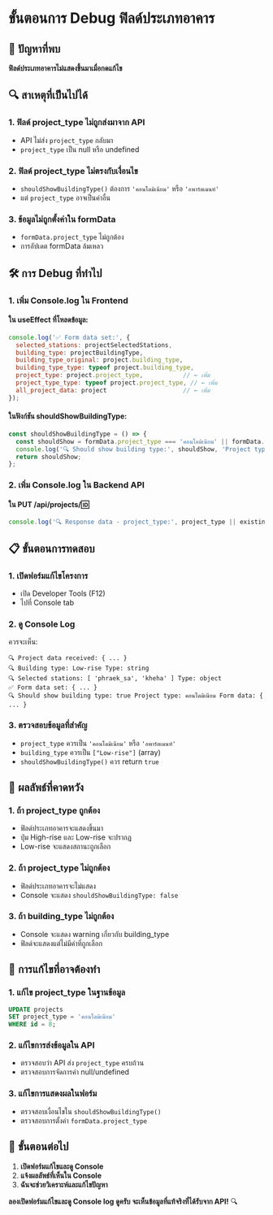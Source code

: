 # ขั้นตอนการ Debug ฟิลด์ประเภทอาคาร

## 🚨 ปัญหาที่พบ

**ฟิลด์ประเภทอาคารไม่แสดงขึ้นมาเมื่อกดแก้ไข**

## 🔍 สาเหตุที่เป็นไปได้

### 1. **ฟิลด์ project_type ไม่ถูกส่งมาจาก API**
- API ไม่ส่ง `project_type` กลับมา
- `project_type` เป็น null หรือ undefined

### 2. **ฟิลด์ project_type ไม่ตรงกับเงื่อนไข**
- `shouldShowBuildingType()` ต้องการ `'คอนโดมิเนียม'` หรือ `'อพาร์ตเมนท์'`
- แต่ `project_type` อาจเป็นค่าอื่น

### 3. **ข้อมูลไม่ถูกตั้งค่าใน formData**
- `formData.project_type` ไม่ถูกต้อง
- การอัปเดต formData ล้มเหลว

## 🛠️ การ Debug ที่ทำไป

### 1. **เพิ่ม Console.log ใน Frontend**

#### ใน useEffect ที่โหลดข้อมูล:
```javascript
console.log('✅ Form data set:', {
  selected_stations: projectSelectedStations,
  building_type: projectBuildingType,
  building_type_original: project.building_type,
  building_type_type: typeof project.building_type,
  project_type: project.project_type,           // ← เพิ่ม
  project_type_type: typeof project.project_type, // ← เพิ่ม
  all_project_data: project                     // ← เพิ่ม
});
```

#### ในฟังก์ชัน shouldShowBuildingType:
```javascript
const shouldShowBuildingType = () => {
  const shouldShow = formData.project_type === 'คอนโดมิเนียม' || formData.project_type === 'อพาร์ตเมนท์';
  console.log('🔍 Should show building type:', shouldShow, 'Project type:', formData.project_type, 'Form data:', formData);
  return shouldShow;
};
```

### 2. **เพิ่ม Console.log ใน Backend API**

#### ใน PUT /api/projects/:id:
```javascript
console.log('🔍 Response data - project_type:', project_type || existingProject[0].project_type);
```

## 📋 ขั้นตอนการทดสอบ

### 1. **เปิดฟอร์มแก้ไขโครงการ**
- เปิด Developer Tools (F12)
- ไปที่ Console tab

### 2. **ดู Console Log**
ควรจะเห็น:
```
🔍 Project data received: { ... }
🔍 Building type: Low-rise Type: string
🔍 Selected stations: [ 'phraek_sa', 'kheha' ] Type: object
✅ Form data set: { ... }
🔍 Should show building type: true Project type: คอนโดมิเนียม Form data: { ... }
```

### 3. **ตรวจสอบข้อมูลที่สำคัญ**
- `project_type` ควรเป็น `'คอนโดมิเนียม'` หรือ `'อพาร์ตเมนท์'`
- `building_type` ควรเป็น `["Low-rise"]` (array)
- `shouldShowBuildingType()` ควร return `true`

## 🎯 ผลลัพธ์ที่คาดหวัง

### 1. **ถ้า project_type ถูกต้อง**
- ฟิลด์ประเภทอาคารจะแสดงขึ้นมา
- ปุ่ม High-rise และ Low-rise จะปรากฏ
- Low-rise จะแสดงสถานะถูกเลือก

### 2. **ถ้า project_type ไม่ถูกต้อง**
- ฟิลด์ประเภทอาคารจะไม่แสดง
- Console จะแสดง `shouldShowBuildingType: false`

### 3. **ถ้า building_type ไม่ถูกต้อง**
- Console จะแสดง warning เกี่ยวกับ building_type
- ฟิลด์จะแสดงแต่ไม่มีค่าที่ถูกเลือก

## 🔧 การแก้ไขที่อาจต้องทำ

### 1. **แก้ไข project_type ในฐานข้อมูล**
```sql
UPDATE projects 
SET project_type = 'คอนโดมิเนียม' 
WHERE id = 8;
```

### 2. **แก้ไขการส่งข้อมูลใน API**
- ตรวจสอบว่า API ส่ง `project_type` ครบถ้วน
- ตรวจสอบการจัดการค่า null/undefined

### 3. **แก้ไขการแสดงผลในฟอร์ม**
- ตรวจสอบเงื่อนไขใน `shouldShowBuildingType()`
- ตรวจสอบการตั้งค่า `formData.project_type`

## 📝 ขั้นตอนต่อไป

1. **เปิดฟอร์มแก้ไขและดู Console**
2. **แจ้งผลลัพธ์ที่เห็นใน Console**
3. **ฉันจะช่วยวิเคราะห์และแก้ไขปัญหา**

**ลองเปิดฟอร์มแก้ไขและดู Console log ดูครับ จะเห็นข้อมูลที่แท้จริงที่ได้รับจาก API!** 🔍


















